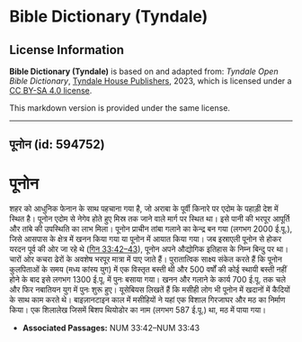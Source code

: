 # Bible Dictionary (Tyndale)

## License Information

**Bible Dictionary (Tyndale)** is based on and adapted from: _Tyndale Open Bible Dictionary_, [Tyndale House Publishers](https://tyndaleopenresources.com/), 2023, which is licensed under a [CC BY-SA 4.0 license](https://creativecommons.org/licenses/by-sa/4.0/legalcode.en).

This markdown version is provided under the same license.



--------------------------------

## पूनोन (id: 594752)

पूनोन
=====

शहर को आधुनिक फेनान के साथ पहचाना गया है, जो अराबा के पूर्वी किनारे पर एदोम के पहाड़ी देश में स्थित है। पूनोन एदोम से नेगेव होते हुए मिस्र तक जाने वाले मार्ग पर स्थित था। इसे पानी की भरपूर आपूर्ति और तांबे की उपस्थिति का लाभ मिला। पूनोन प्राचीन तांबा गलाने का केन्द्र बन गया (लगभग 2000 ई.पू.), जिसे आसपास के क्षेत्र में खनन किया गया या पूनोन में आयात किया गया। जब इस्राएली पूनोन से होकर यरदन पूर्व की ओर जा रहे थे ([गिन 33:42–43](https://ref.ly/Num33:42-Num33:43)), पूनोन अपने औद्योगिक इतिहास के निम्न बिन्दु पर था। चारों ओर कचरा ढेरों के अवशेष भरपूर मात्रा में पाए जाते हैं। पुरातात्विक साक्ष्य संकेत करते हैं कि पूनोन कुलपिताओं के समय (मध्य कांस्य युग) में एक विस्तृत बस्ती थी और 500 वर्षों की कोई स्थायी बस्ती नहीं होने के बाद इसे लगभग 1300 ई.पू. में पुनः बसाया गया। खनन और गलाने के कार्य 700 ई.पू. तक चले और फिर नबातियन युग में पुनः शुरू हुए। यूसेबियस लिखतें हैं कि मसीही लोग भी पूनोन में खदानों में कैदियों के साथ काम करते थे। बाइज़ानटाइन काल में मसीहियों ने यहां एक विशाल गिरजाघर और मठ का निर्माण किया। एक शिलालेख जिसमें बिशप थियोडोर का नाम (लगभग 587 ई.पू.) था, मठ में पाया गया।

* **Associated Passages:** NUM 33:42–NUM 33:43


